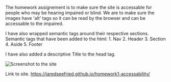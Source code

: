 The homework assignement is to make sure the site is accessable for people who may be hearing impaired or blind. We are to make sure the images have 'alt' tags so it can be read by the browser and can be accessable to the impaired. 

I have also wrapped semantic tags around their respective sections. 
Semantic tags that have been added to the html:
    1. Nav
    2. Header
    3. Section
    4. Aside
    5. Footer

I have also added a descriptive Title to the head tag. 

![Screenshot to the site](../Assets/Site_Screenshot.jpg)

Link to site. https://jaredseefried.github.io/homework1-accessability/ 